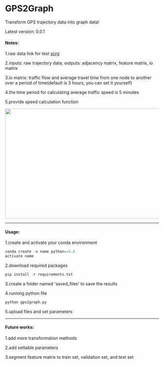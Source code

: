 # GPS2Graph
Transform GPS trajectory data into graph data!

Latest version: 0.0.1

#### Notes:

1.raw data link for test [scrg](https://cse.hkust.edu.hk/scrg/)

2.inputs: raw trajectory data; outputs: adjacency matrix, feature matrix, io matrix

3.io matrix: traffic flow and average travel time from one node to another over a period of time(default is 3 hours, you can set it yourself)

4.the time period for calculating average traffic speed is 5 minutes

5.provide speed calculation function

<img decoding="async" src="https://github.com/zachysun/Gps2graph/blob/main/imgs/diagrammatic.png" width="800" height="360">

***

#### Usage:

1.create and activate your conda environment

```python
conda create -n name python==3.8
activate name
```

2.download required packages

```python
pip install -r requirements.txt
```

3.create a folder named 'saved_files' to save the results

4.running python file

```python
python gps2graph.py
```

5.upload files and set parameters

***

#### Future works:

1.add more transformation methods

2.add settable parameters

3.segment feature matrix to train set, validation set, and test set

